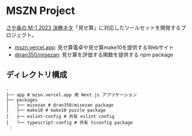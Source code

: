 # MSZN Project

[さや香の M-1 2023 決勝ネタ](https://lemino.docomo.ne.jp/?crid=Y3JpZDovL3BsYWxhLmlwdHZmLmpwL3ZvZC8wMDAwMDAwMDAwX2wwbHFhdGRjbnQ%3D)「見せ算」に対応したツールセットを開発するプロジェクト。

- [mszn.vercel.app](https://mszn.vercel.app/): 見せ算電卓や見せ算make10を提供するWebサイト
- [@ran350/misezan](./packages/misezan): 見せ算を評価する関数を提供する npm package

## ディレクトリ構成

```
.
├── app # mzsn.vercel.app 用 Next.js アプリケーション
├── packages
│   ├── misezan # @ran350/misezan package
│   ├── make10 # make10 puzzle package
│   ├── eslint-config # 共有 eslint config
│   └── typescript-config # 共有 tsconfig package
 ⋮
```
